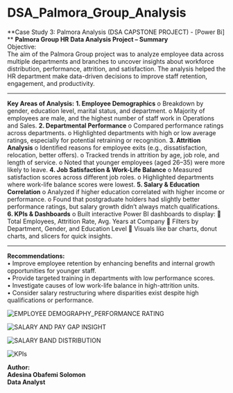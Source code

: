 # DSA_Palmora_Group_Analysis
**Case Study 3: Palmora Analysis (DSA CAPSTONE PROJECT) - [Power Bi] <br>
**
**Palmora Group HR Data Analysis Project – Summary** <br>
Objective:<br>
The aim of the Palmora Group project was to analyze employee data across multiple departments and branches to uncover insights about workforce distribution, performance, attrition, and satisfaction. The analysis helped the HR department make data-driven decisions to improve staff retention, engagement, and productivity.
________________________________________
**Key Areas of Analysis:**
**1.	Employee Demographics**
o	Breakdown by gender, education level, marital status, and department.
o	Majority of employees are male, and the highest number of staff work in Operations and Sales.
**2.	Departmental Performance**
o	Compared performance ratings across departments.
o	Highlighted departments with high or low average ratings, especially for potential retraining or recognition.
**3.	Attrition Analysis**
o	Identified reasons for employee exits (e.g., dissatisfaction, relocation, better offers).
o	Tracked trends in attrition by age, job role, and length of service.
o	Noted that younger employees (aged 26–35) were more likely to leave.
**4.	Job Satisfaction & Work-Life Balance**
o	Measured satisfaction scores across different job roles.
o	Highlighted departments where work-life balance scores were lowest.
**5.	Salary & Education Correlation**
o	Analyzed if higher education correlated with higher income or performance.
o	Found that postgraduate holders had slightly better performance ratings, but salary growth didn’t always match qualifications.
**6.	KPIs & Dashboards**
o	Built interactive Power BI dashboards to display:
	Total Employees, Attrition Rate, Avg. Years at Company
	Filters by Department, Gender, and Education Level
	Visuals like bar charts, donut charts, and slicers for quick insights.
________________________________________
**Recommendations:** <br>
•	Improve employee retention by enhancing benefits and internal growth opportunities for younger staff. <br>
•	Provide targeted training in departments with low performance scores. <br>
•	Investigate causes of low work-life balance in high-attrition units. <br>
•	Consider salary restructuring where disparities exist despite high qualifications or performance. <br>

![EMPLOYEE DEMOGRAPHY_PERFORMANCE RATING](https://github.com/user-attachments/assets/3eaa2785-d56b-4019-ae68-eb37a9fbd6ee)

![SALARY AND PAY GAP INSIGHT](https://github.com/user-attachments/assets/88b47520-be9a-4e71-a4cb-c6012fa467c9)

![SALARY BAND DISTRIBUTION](https://github.com/user-attachments/assets/3a6c2d4c-40d0-4909-8f3d-c8729cdbf47a)

![KPIs](https://github.com/user-attachments/assets/2fad06cd-e759-45e5-aea8-ce1c63961c5a)




**Author:** <br>
**Adesina Obafemi Solomon**  <br>
**Data Analyst**
